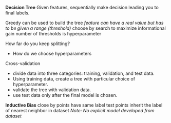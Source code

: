 **Decision Tree**
Given features, sequentially make decision leading you to final labels.

Greedy can be used to build the tree
*feature can have a real value but has to be given a range (threshold)*
choose by search to maximize informational gain
number of thresholds is hyperparameter

How far do you keep splitting?
- How do we choose hyperparameters

Cross-validation
- divide data into three categories: training, validation, and test data.
- Using training data, create a tree with particular choice of hyperparameter.
- validate the tree with validation data.
- use test data only after the final model is chosen.

**Inductive Bias**
close by points have same label
test points inherit the label of nearest neighbor in dataset
*Note: No explicit model developed from dataset*

